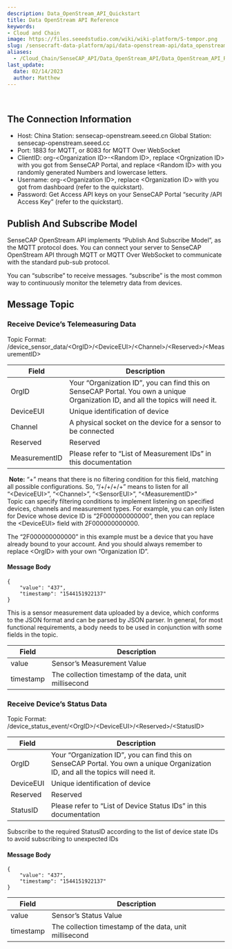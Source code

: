```yaml
---
description: Data_OpenStream_API_Quickstart
title: Data OpenStream API Reference
keywords:
- Cloud and Chain
image: https://files.seeedstudio.com/wiki/wiki-platform/S-tempor.png        
slug: /sensecraft-data-platform/api/data-openstream-api/data_openstream_api_reference
aliases:
  - /Cloud_Chain/SenseCAP_API/Data_OpenStream_API/Data_OpenStream_API_Reference
last_update:
  date: 02/14/2023
  author: Matthew
---
```


<div class="post-content">
<div id="toc">

&nbsp;

</div>
<h2 id="the-connection-information" class="clickable-header top-level-header">The Connection Information</h2>
<i class="icon-arrow-up back-to-top"></i>
<ul>
  <li>Host: China Station: sensecap-openstream.seeed.cn Global Station: sensecap-openstream.seeed.cc</li>
  <li>Port: 1883 for MQTT, or 8083 for MQTT Over WebSocket</li>
  <li>ClientID: org-&lt;Organization ID&gt;-&lt;Random ID&gt;, replace &lt;Orgnization ID&gt; with you got from SenseCAP Portal, and replace &lt;Random ID&gt; with you randomly generated Numbers and lowercase letters.</li>
  <li>Username: org-&lt;Organization ID&gt;, replace &lt;Organization ID&gt; with you got from dashboard (refer to the quickstart).</li>
  <li>Password: Get Access API keys on your SenseCAP Portal “security /API Access Key” (refer to the quickstart).</li>
</ul>
<h2 id="publish-and-subscribe-model" class="clickable-header top-level-header">Publish And Subscribe Model</h2>
<i class="icon-arrow-up back-to-top"></i>SenseCAP OpenStream API implements “Publish And Subscribe Model”, as the MQTT protocol does. You can connect your server to SenseCAP OpenStream API through MQTT or MQTT Over WebSocket to communicate with the standard pub-sub protocol.

You can “subscribe” to receive messages. “subscribe” is the most common way to continuously monitor the telemetry data from devices.
<h2 id="message-topic" class="clickable-header top-level-header">Message Topic</h2>
<i class="icon-arrow-up back-to-top"></i>
<h3 id="receive-devices-telemeasuring-data">Receive Device’s Telemeasuring Data</h3>
Topic Format: /device_sensor_data/&lt;OrgID&gt;/&lt;DeviceEUI&gt;/&lt;Channel&gt;/&lt;Reserved&gt;/&lt;MeasurementID&gt;
<table>
<thead>
<tr>
<th>Field</th>
<th>Description</th>
</tr>
</thead>
<tbody>
<tr>
<td>OrgID</td>
<td>Your “Organization ID”, you can find this on SenseCAP Portal. You own a unique Organization ID, and all the topics will need it.</td>
</tr>
<tr>
<td>DeviceEUI</td>
<td>Unique identification of device</td>
</tr>
<tr>
<td>Channel</td>
<td>A physical socket on the device for a sensor to be connected</td>
</tr>
<tr>
<td>Reserved</td>
<td>Reserved</td>
</tr>
<tr>
<td>MeasurementID</td>
<td>Please refer to “List of Measurement IDs” in this documentation</td>
</tr>
</tbody>
</table>
<div class="alert alert-info" role="alert"><i class="fa fa-info-circle"></i> <b>Note:</b> “+” means that there is no filtering condition for this field, matching all possible configurations. So, “/+/+/+/+” means to listen for all “&lt;DeviceEUI&gt;”, “&lt;Channel&gt;”, “&lt;SensorEUI&gt;”, “&lt;MeasurementID&gt;”</div>
Topic can specify filtering conditions to implement listening on specified devices, channels and measurement types. For example, you can only listen for Device whose device ID is “2F000000000000”, then you can replace the &lt;DeviceEUI&gt; field with 2F000000000000.

The “2F000000000000” in this example must be a device that you have already bound to your account. And you should always remember to replace &lt;OrgID&gt; with your own “Organization ID”.
<h4 id="message-body">Message Body</h4>

```
{
    "value": "437",
    "timestamp": "1544151922137"
}
```

This is a sensor measurement data uploaded by a device, which conforms to the JSON format and can be parsed by JSON parser. In general, for most functional requirements, a body needs to be used in conjunction with some fields in the topic.
<table>
<thead>
<tr>
<th>Field</th>
<th>Description</th>
</tr>
</thead>
<tbody>
<tr>
<td>value</td>
<td>Sensor’s Measurement Value</td>
</tr>
<tr>
<td>timestamp</td>
<td>The collection timestamp of the data, unit millisecond</td>
</tr>
</tbody>
</table>
<h3 id="receive-devices-status-data">Receive Device’s Status Data</h3>
Topic Format: /device_status_event/&lt;OrgID&gt;/&lt;DeviceEUI&gt;/&lt;Reserved&gt;/&lt;StatusID&gt;
<table>
<thead>
<tr>
<th>Field</th>
<th>Description</th>
</tr>
</thead>
<tbody>
<tr>
<td>OrgID</td>
<td>Your “Organization ID”, you can find this on SenseCAP Portal. You own a unique Organization ID, and all the topics will need it.</td>
</tr>
<tr>
<td>DeviceEUI</td>
<td>Unique identification of device</td>
</tr>
<tr>
<td>Reserved</td>
<td>Reserved</td>
</tr>
<tr>
<td>StatusID</td>
<td>Please refer to “List of Device Status IDs” in this documentation</td>
</tr>
</tbody>
</table>
Subscribe to the required StatusID according to the list of device state IDs to avoid subscribing to unexpected IDs
<h4 id="message-body-1">Message Body</h4>

```
{
    "value": "437",
    "timestamp": "1544151922137"
}
```

<table>
<thead>
<tr>
<th>Field</th>
<th>Description</th>
</tr>
</thead>
<tbody>
<tr>
<td>value</td>
<td>Sensor’s Status Value</td>
</tr>
<tr>
<td>timestamp</td>
<td>The collection timestamp of the data, unit millisecond</td>
</tr>
</tbody>
</table>
</div>
